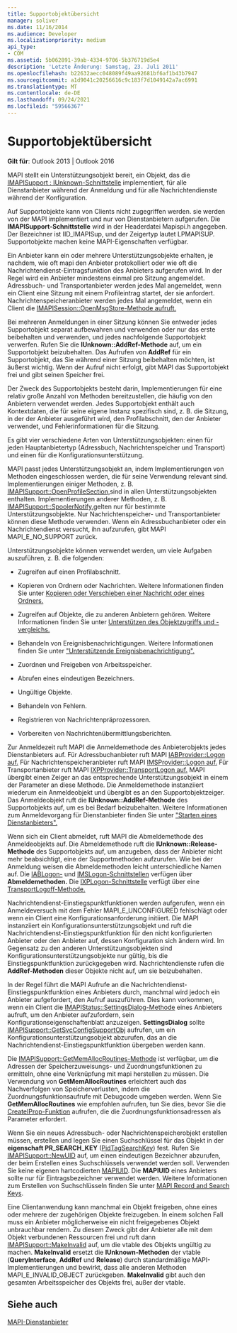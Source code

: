 ```yaml
---
title: Supportobjektübersicht
manager: soliver
ms.date: 11/16/2014
ms.audience: Developer
ms.localizationpriority: medium
api_type:
- COM
ms.assetid: 5b062891-39ab-4334-9706-5b376719d5e4
description: 'Letzte Änderung: Samstag, 23. Juli 2011'
ms.openlocfilehash: b22632aecc048089f49aa92681bf6af1b43b7947
ms.sourcegitcommit: a1d9041c20256616c9c183f7d1049142a7ac6991
ms.translationtype: MT
ms.contentlocale: de-DE
ms.lasthandoff: 09/24/2021
ms.locfileid: "59566367"
---
```

# <a name="support-object-overview"></a>Supportobjektübersicht

  
  
**Gilt für**: Outlook 2013 | Outlook 2016 
  
MAPI stellt ein Unterstützungsobjekt bereit, ein Objekt, das die [IMAPISupport : IUnknown-Schnittstelle](imapisupportiunknown.md) implementiert, für alle Dienstanbieter während der Anmeldung und für alle Nachrichtendienste während der Konfiguration. 
  
Auf Supportobjekte kann von Clients nicht zugegriffen werden. sie werden von der MAPI implementiert und nur von Dienstanbietern aufgerufen. Die **IMAPISupport-Schnittstelle** wird in der Headerdatei Mapispi.h angegeben. Der Bezeichner ist IID_IMAPISup, und der Zeigertyp lautet LPMAPISUP. Supportobjekte machen keine MAPI-Eigenschaften verfügbar. 
  
Ein Anbieter kann ein oder mehrere Unterstützungsobjekte erhalten, je nachdem, wie oft mapi den Anbieter protokolliert oder wie oft die Nachrichtendienst-Eintragsfunktion des Anbieters aufgerufen wird. In der Regel wird ein Anbieter mindestens einmal pro Sitzung angemeldet. Adressbuch- und Transportanbieter werden jedes Mal angemeldet, wenn ein Client eine Sitzung mit einem Profileintrag startet, der sie anfordert. Nachrichtenspeicheranbieter werden jedes Mal angemeldet, wenn ein Client die [IMAPISession::OpenMsgStore-Methode aufruft.](imapisession-openmsgstore.md) 
  
Bei mehreren Anmeldungen in einer Sitzung können Sie entweder jedes Supportobjekt separat aufbewahren und verwenden oder nur das erste beibehalten und verwenden, und jedes nachfolgende Supportobjekt verwerfen. Rufen Sie die **IUnknown::AddRef-Methode** auf, um ein Supportobjekt beizubehalten. Das Aufrufen von **AddRef** für ein Supportobjekt, das Sie während einer Sitzung beibehalten möchten, ist äußerst wichtig. Wenn der Aufruf nicht erfolgt, gibt MAPI das Supportobjekt frei und gibt seinen Speicher frei. 
  
Der Zweck des Supportobjekts besteht darin, Implementierungen für eine relativ große Anzahl von Methoden bereitzustellen, die häufig von den Anbietern verwendet werden. Jedes Supportobjekt enthält auch Kontextdaten, die für seine eigene Instanz spezifisch sind, z. B. die Sitzung, in der der Anbieter ausgeführt wird, den Profilabschnitt, den der Anbieter verwendet, und Fehlerinformationen für die Sitzung. 
  
Es gibt vier verschiedene Arten von Unterstützungsobjekten: einen für jeden Hauptanbietertyp (Adressbuch, Nachrichtenspeicher und Transport) und einen für die Konfigurationsunterstützung. 
  
MAPI passt jedes Unterstützungsobjekt an, indem Implementierungen von Methoden eingeschlossen werden, die für seine Verwendung relevant sind. Implementierungen einiger Methoden, z. B. [IMAPISupport::OpenProfileSection,](imapisupport-openprofilesection.md)sind in allen Unterstützungsobjekten enthalten. Implementierungen anderer Methoden, z. B. [IMAPISupport::SpoolerNotify,](imapisupport-spoolernotify.md)gelten nur für bestimmte Unterstützungsobjekte. Nur Nachrichtenspeicher- und Transportanbieter können diese Methode verwenden. Wenn ein Adressbuchanbieter oder ein Nachrichtendienst versucht, ihn aufzurufen, gibt MAPI MAPI_E_NO_SUPPORT zurück.
  
Unterstützungsobjekte können verwendet werden, um viele Aufgaben auszuführen, z. B. die folgenden:
  
- Zugreifen auf einen Profilabschnitt.
    
- Kopieren von Ordnern oder Nachrichten. Weitere Informationen finden Sie unter [Kopieren oder Verschieben einer Nachricht oder eines Ordners.](copying-or-moving-a-message-or-a-folder.md)
    
- Zugreifen auf Objekte, die zu anderen Anbietern gehören. Weitere Informationen finden Sie unter [Unterstützen des Objektzugriffs und -vergleichs.](supporting-object-access-and-comparison.md) 
    
- Behandeln von Ereignisbenachrichtigungen. Weitere Informationen finden Sie unter ["Unterstützende Ereignisbenachrichtigung".](supporting-event-notification.md)
    
- Zuordnen und Freigeben von Arbeitsspeicher.
    
- Abrufen eines eindeutigen Bezeichners.
    
- Ungültige Objekte.
    
- Behandeln von Fehlern.
    
- Registrieren von Nachrichtenpräprozessoren. 
    
- Vorbereiten von Nachrichtenübermittlungsberichten. 
    
Zur Anmeldezeit ruft MAPI die Anmeldemethode des Anbieterobjekts jedes Dienstanbieters auf. Für Adressbuchanbieter ruft MAPI [IABProvider::Logon auf.](iabprovider-logon.md) Für Nachrichtenspeicheranbieter ruft MAPI [IMSProvider::Logon auf.](imsprovider-logon.md) Für Transportanbieter ruft MAPI [IXPProvider::TransportLogon auf.](ixpprovider-transportlogon.md) MAPI übergibt einen Zeiger an das entsprechende Unterstützungsobjekt in einem der Parameter an diese Methode. Die Anmeldemethode instanziiert wiederum ein Anmeldeobjekt und übergibt es an den Supportobjektzeiger. Das Anmeldeobjekt ruft die **IUnknown::AddRef-Methode** des Supportobjekts auf, um es bei Bedarf beizubehalten. Weitere Informationen zum Anmeldevorgang für Dienstanbieter finden Sie unter ["Starten eines Dienstanbieters".](starting-a-service-provider.md)
  
Wenn sich ein Client abmeldet, ruft MAPI die Abmeldemethode des Anmeldeobjekts auf. Die Abmeldemethode ruft die **IUnknown::Release-Methode** des Supportobjekts auf, um anzugeben, dass der Anbieter nicht mehr beabsichtigt, eine der Supportmethoden aufzurufen. Wie bei der Anmeldung weisen die Abmeldemethoden leicht unterschiedliche Namen auf. Die [IABLogon-](iablogoniunknown.md) und [IMSLogon-Schnittstellen](imslogoniunknown.md) verfügen über **Abmeldemethoden.** Die [IXPLogon-Schnittstelle](ixplogoniunknown.md) verfügt über eine [TransportLogoff-Methode.](ixplogon-transportlogoff.md) 
  
Nachrichtendienst-Einstiegspunktfunktionen werden aufgerufen, wenn ein Anmeldeversuch mit dem Fehler MAPI_E_UNCONFIGURED fehlschlägt oder wenn ein Client eine Konfigurationsanforderung initiiert. Die MAPI instanziiert ein Konfigurationsunterstützungsobjekt und ruft die Nachrichtendienst-Einstiegspunktfunktion für den nicht konfigurierten Anbieter oder den Anbieter auf, dessen Konfiguration sich ändern wird. Im Gegensatz zu den anderen Unterstützungsobjekten sind Konfigurationsunterstützungsobjekte nur gültig, bis die Einstiegspunktfunktion zurückgegeben wird. Nachrichtendienste rufen die **AddRef-Methoden** dieser Objekte nicht auf, um sie beizubehalten. 
  
In der Regel führt die MAPI Aufrufe an die Nachrichtendienst-Einstiegspunktfunktion eines Anbieters durch, manchmal wird jedoch ein Anbieter aufgefordert, den Aufruf auszuführen. Dies kann vorkommen, wenn ein Client die [IMAPIStatus::SettingsDialog-Methode](imapistatus-settingsdialog.md) eines Anbieters aufruft, um den Anbieter aufzufordern, sein Konfigurationseigenschaftenblatt anzuzeigen. **SettingsDialog** sollte [IMAPISupport::GetSvcConfigSupportObj](imapisupport-getsvcconfigsupportobj.md) aufrufen, um ein Konfigurationsunterstützungsobjekt abzurufen, das an die Nachrichtendienst-Einstiegspunktfunktion übergeben werden kann. 
  
Die [IMAPISupport::GetMemAllocRoutines-Methode](imapisupport-getmemallocroutines.md) ist verfügbar, um die Adressen der Speicherzuweisungs- und Zuordnungsfunktionen zu ermitteln, ohne eine Verknüpfung mit mapi herstellen zu müssen. Die Verwendung von **GetMemAllocRoutines** erleichtert auch das Nachverfolgen von Speicherverlusten, indem die Zuordnungsfunktionsaufrufe mit Debugcode umgeben werden. Wenn Sie **GetMemAllocRoutines** wie empfohlen aufrufen, tun Sie dies, bevor Sie die [CreateIProp-Funktion](createiprop.md) aufrufen, die die Zuordnungsfunktionsadressen als Parameter erfordert. 
  
Wenn Sie ein neues Adressbuch- oder Nachrichtenspeicherobjekt erstellen müssen, erstellen und legen Sie einen Suchschlüssel für das Objekt in der **eigenschaft PR_SEARCH_KEY** ([PidTagSearchKey](pidtagsearchkey-canonical-property.md)) fest. Rufen Sie [IMAPISupport::NewUID](imapisupport-newuid.md) auf, um einen eindeutigen Bezeichner abzurufen, der beim Erstellen eines Suchschlüssels verwendet werden soll. Verwenden Sie keine eigenen hartcodierten [MAPIUID](mapiuid.md). Die **MAPIUID** eines Anbieters sollte nur für Eintragsbezeichner verwendet werden. Weitere Informationen zum Erstellen von Suchschlüsseln finden Sie unter [MAPI Record and Search Keys](mapi-record-and-search-keys.md).
  
Eine Clientanwendung kann manchmal ein Objekt freigeben, ohne eines oder mehrere der zugehörigen Objekte freizugeben. In einem solchen Fall muss ein Anbieter möglicherweise ein nicht freigegebenes Objekt unbrauchbar rendern. Zu diesem Zweck gibt der Anbieter alle mit dem Objekt verbundenen Ressourcen frei und ruft dann [IMAPISupport::MakeInvalid](imapisupport-makeinvalid.md) auf, um die vtable des Objekts ungültig zu machen. **MakeInvalid** ersetzt die **IUnknown-Methoden** der vtable (**QueryInterface**, **AddRef** und **Release**) durch standardmäßige MAPI-Implementierungen und bewirkt, dass alle anderen Methoden MAPI_E_INVALID_OBJECT zurückgeben. **MakeInvalid** gibt auch den gesamten Arbeitsspeicher des Objekts frei, außer der vtable. 
  
## <a name="see-also"></a>Siehe auch



[MAPI-Dienstanbieter](mapi-service-providers.md)

